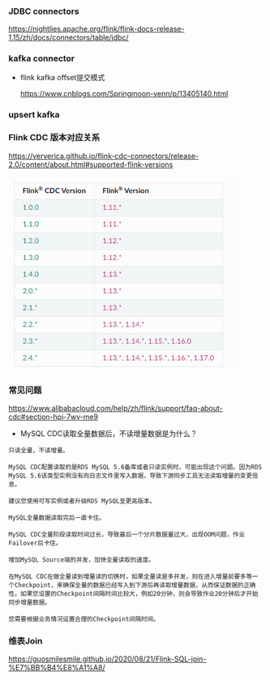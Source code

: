 ### JDBC connectors

https://nightlies.apache.org/flink/flink-docs-release-1.15/zh/docs/connectors/table/jdbc/

### kafka connector

- flink kafka offset提交模式

  https://www.cnblogs.com/Springmoon-venn/p/13405140.html


### upsert kafka


### Flink CDC 版本对应关系

https://ververica.github.io/flink-cdc-connectors/release-2.0/content/about.html#supported-flink-versions

![img.png](img.png)


### 常见问题

https://www.alibabacloud.com/help/zh/flink/support/faq-about-cdc#section-hpi-7wv-me9

- MySQL CDC读取全量数据后，不读增量数据是为什么？
```text
只读全量，不读增量。

MySQL CDC配置读取的是RDS MySQL 5.6备库或者只读实例时，可能出现这个问题。因为RDS MySQL 5.6该类型实例没有向日志文件里写入数据，导致下游同步工具无法读取增量的变更信息。

建议您使用可写实例或者升级RDS MySQL至更高版本。

MySQL全量数据读取完后一直卡住。

MySQL CDC全量阶段读取时间过长，导致最后一个分片数据量过大，出现OOM问题，作业Failover后卡住。

增加MySQL Source端的并发，加快全量读取的速度。

在MySQL CDC在做全量读到增量读的切换时，如果全量读是多并发，则在进入增量前要多等一个Checkpoint，来确保全量的数据已经写入到下游后再读取增量数据，从而保证数据的正确性。如果您设置的Checkpoint间隔时间比较大，例如20分钟，则会导致作业20分钟后才开始同步增量数据。

您需要根据业务情况设置合理的Checkpoint间隔时间。
```


### 维表Join

https://guosmilesmile.github.io/2020/08/21/Flink-SQL-join-%E7%BB%B4%E8%A1%A8/